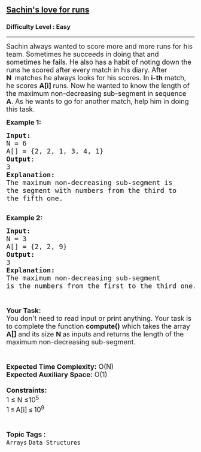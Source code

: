<h2><a href="https://www.geeksforgeeks.org/problems/sachins-love-for-runs2217/1?page=12&category=Arrays,Strings&difficulty=Easy&sortBy=accuracy">Sachin's love for runs</a></h2><h3>Difficulty Level : Easy</h3><hr><div class="problems_problem_content__Xm_eO"><p><span style="font-size:18px">Sachin always wanted to score more and more runs for his team. Sometimes he succeeds in doing that and sometimes he fails. He also has a habit of noting down the runs he scored after&nbsp;every match in his diary. After <strong>N&nbsp;</strong>&nbsp;matches he always looks for his scores. In&nbsp;<strong>i-th</strong> match, he scores <strong>A[i]&nbsp;</strong>runs. Now he wanted to know the length of the&nbsp;maximum non-decreasing sub-segment in sequence <strong>A</strong>. As he wants to go for another&nbsp;match, help him in doing this task.</span></p>

<p><span style="font-size:18px"><strong>Example 1:</strong></span></p>

<pre><span style="font-size:18px"><strong>Input:</strong>                  
N = 6                       
A[] = {2, 2, 1, 3, 4, 1}
<strong>Output</strong>:
3
<strong>Explanation:</strong>
The maximum non-decreasing sub-segment is
the segment with numbers from the third to
the fifth one.</span></pre>

<p><br>
<span style="font-size:18px"><strong>Example 2:</strong></span></p>

<pre><span style="font-size:18px"><strong>Input:</strong>
N = 3
A[] = {2, 2, 9}
<strong>Output:</strong>
3
<strong>Explanation:</strong>
The maximum non-decreasing sub-segment
is the numbers from the first to the third one.</span></pre>

<p>&nbsp;</p>

<p><span style="font-size:18px"><strong>Your Task:&nbsp;&nbsp;</strong><br>
You don't need to read input or print anything. Your task is to complete the function <strong>compute()</strong>&nbsp;which takes the array <strong>A[]</strong> and its size <strong>N</strong><strong> </strong>as inputs and returns the length of the maximum non-decreasing sub-segment.</span></p>

<p>&nbsp;</p>

<p><span style="font-size:18px"><strong>Expected Time Complexity:</strong> O(N)<br>
<strong>Expected Auxiliary Space:</strong> O(1)<br>
<br>
<strong>Constraints:</strong><br>
1 ≤ N ≤10<sup>5</sup><br>
1 ≤ A[i] ≤ 10<sup>9</sup></span></p>
</div><br><p><span style=font-size:18px><strong>Topic Tags : </strong><br><code>Arrays</code>&nbsp;<code>Data Structures</code>&nbsp;